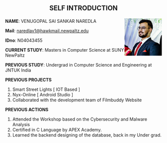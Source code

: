 ## <p align="center"><b>SELF  INTRODUCTION</b></p> 
<img src="venudp.jpg" align="right" width="120" height="120">
 
 **NAME**: VENUGOPAL SAI SANKAR NAREDLA                                                     
 
 **Mail**: naredlav1@hawkmail.newpaltz.edu
 
 **IDno**: N04043455
 
 **CURRENT STUDY**: Masters in Computer Science at SUNY NewPaltz
 
 **PREVIOUS STUDY**: Undergrad in Computer Science and Engineering at JNTUK India


**PREVIOUS PROJECTS**
1. Smart Street Lights [ IOT Based ]
2. Nyx-Online [ Android Studio ]
3. Collaborated with the development team of Filmbuddy Website



**PREVIOUS ACTIONS**
1. Attended the Workshop based on the Cybersecurity and Malware Analysis
2. Certified in C Language by APEX Academy.
3. Learned the backend designing of the database, back in my Under grad.


